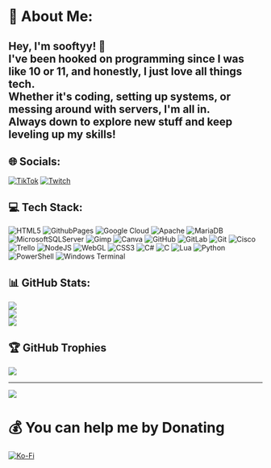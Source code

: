 # 💫 About Me:
## Hey, I'm sooftyy! 👋<br>I've been hooked on programming since I was like 10 or 11, and honestly, I just love all things tech.<br>Whether it's coding, setting up systems, or messing around with servers, I'm all in. <br>Always down to explore new stuff and keep leveling up my skills!


## 🌐 Socials:
[![TikTok](https://img.shields.io/badge/TikTok-%23000000.svg?logo=TikTok&logoColor=white)](https://tiktok.com/@sooftyy_x) [![Twitch](https://img.shields.io/badge/Twitch-%239146FF.svg?logo=Twitch&logoColor=white)](https://twitch.tv/sooftyy_x) 

## 💻 Tech Stack:
![HTML5](https://img.shields.io/badge/html5-%23E34F26.svg?style=plastic&logo=html5&logoColor=white) ![GithubPages](https://img.shields.io/badge/github%20pages-121013?style=plastic&logo=github&logoColor=white) ![Google Cloud](https://img.shields.io/badge/GoogleCloud-%234285F4.svg?style=plastic&logo=google-cloud&logoColor=white) ![Apache](https://img.shields.io/badge/apache-%23D42029.svg?style=plastic&logo=apache&logoColor=white) ![MariaDB](https://img.shields.io/badge/MariaDB-003545?style=plastic&logo=mariadb&logoColor=white) ![MicrosoftSQLServer](https://img.shields.io/badge/Microsoft%20SQL%20Server-CC2927?style=plastic&logo=microsoft%20sql%20server&logoColor=white) ![Gimp](https://img.shields.io/badge/Gimp-657D8B?style=plastic&logo=gimp&logoColor=FFFFFF) ![Canva](https://img.shields.io/badge/Canva-%2300C4CC.svg?style=plastic&logo=Canva&logoColor=white) ![GitHub](https://img.shields.io/badge/github-%23121011.svg?style=plastic&logo=github&logoColor=white) ![GitLab](https://img.shields.io/badge/gitlab-%23181717.svg?style=plastic&logo=gitlab&logoColor=white) ![Git](https://img.shields.io/badge/git-%23F05033.svg?style=plastic&logo=git&logoColor=white) ![Cisco](https://img.shields.io/badge/cisco-%23049fd9.svg?style=plastic&logo=cisco&logoColor=black) ![Trello](https://img.shields.io/badge/Trello-%23026AA7.svg?style=plastic&logo=Trello&logoColor=white) ![NodeJS](https://img.shields.io/badge/node.js-6DA55F?style=plastic&logo=node.js&logoColor=white) ![WebGL](https://img.shields.io/badge/WebGL-990000?logo=webgl&logoColor=white&style=plastic) ![CSS3](https://img.shields.io/badge/css3-%231572B6.svg?style=plastic&logo=css3&logoColor=white) ![C#](https://img.shields.io/badge/c%23-%23239120.svg?style=plastic&logo=csharp&logoColor=white) ![C](https://img.shields.io/badge/c-%2300599C.svg?style=plastic&logo=c&logoColor=white) ![Lua](https://img.shields.io/badge/lua-%232C2D72.svg?style=plastic&logo=lua&logoColor=white) ![Python](https://img.shields.io/badge/python-3670A0?style=plastic&logo=python&logoColor=ffdd54) ![PowerShell](https://img.shields.io/badge/PowerShell-%235391FE.svg?style=plastic&logo=powershell&logoColor=white) ![Windows Terminal](https://img.shields.io/badge/Windows%20Terminal-%234D4D4D.svg?style=plastic&logo=windows-terminal&logoColor=white)
## 📊 GitHub Stats:
![](https://github-readme-stats.vercel.app/api?username=Sooftyy&theme=dark&hide_border=true&include_all_commits=true&count_private=true)<br/>
![](https://github-readme-streak-stats.herokuapp.com/?user=Sooftyy&theme=dark&hide_border=true)<br/>
![](https://github-readme-stats.vercel.app/api/top-langs/?username=Sooftyy&theme=dark&hide_border=true&include_all_commits=true&count_private=true&layout=compact)

## 🏆 GitHub Trophies
![](https://github-profile-trophy.vercel.app/?username=Sooftyy&theme=radical&no-frame=false&no-bg=true&margin-w=4)

---
[![](https://visitcount.itsvg.in/api?id=Sooftyy&icon=0&color=0)](https://visitcount.itsvg.in)

  # 💰 You can help me by Donating
  [![Ko-Fi](https://img.shields.io/badge/Ko--fi-F16061?style=for-the-badge&logo=ko-fi&logoColor=white)](https://ko-fi.com/sooftyy) 

  
<!-- Proudly created with GPRM ( https://gprm.itsvg.in ) -->
